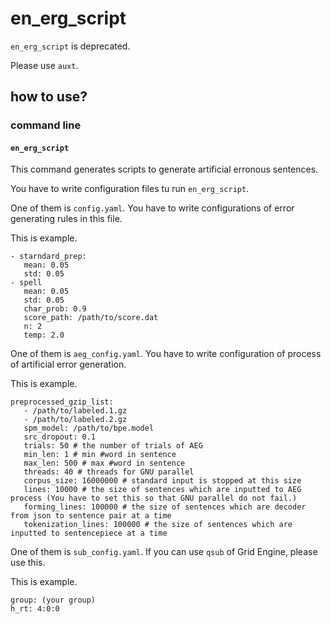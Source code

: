 # en_erg_script

`en_erg_script` is deprecated.

Please use `auxt`.

## how to use?

### command line

#### `en_erg_script`

This command generates scripts to generate artificial erronous sentences.

You have to write configuration files tu run `en_erg_script`.

One of them is `config.yaml`. You have to write configurations of error generating rules in this file.

This is example.

```
- starndard_prep:
   mean: 0.05
   std: 0.05
- spell
   mean: 0.05
   std: 0.05
   char_prob: 0.9
   score_path: /path/to/score.dat
   n: 2
   temp: 2.0
```

One of them is `aeg_config.yaml`.
You have to write configuration of process of artificial error generation.

This is example.

```
preprocessed_gzip_list:
   - /path/to/labeled.1.gz
   - /path/to/labeled.2.gz
   spm_model: /path/to/bpe.model
   src_dropout: 0.1
   trials: 50 # the number of trials of AEG
   min_len: 1 # min #word in sentence
   max_len: 500 # max #word in sentence
   threads: 40 # threads for GNU parallel
   corpus_size: 16000000 # standard input is stopped at this size
   lines: 10000 # the size of sentences which are inputted to AEG process (You have to set this so that GNU parallel do not fail.)
   forming_lines: 100000 # the size of sentences which are decoder from json to sentence pair at a time
   tokenization_lines: 100000 # the size of sentences which are inputted to sentencepiece at a time
```

One of them is `sub_config.yaml`.
If you can use `qsub` of Grid Engine, please use this.

This is example.

```
group: (your group)
h_rt: 4:0:0
```


